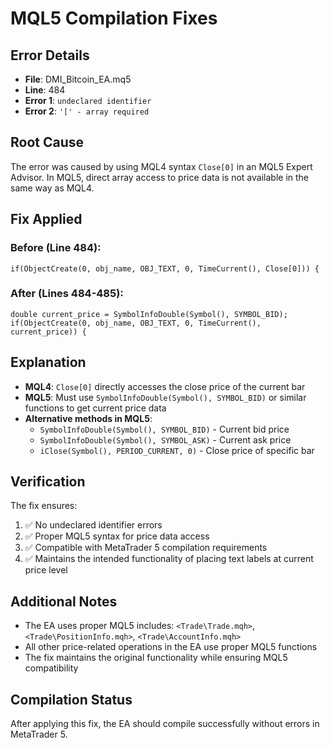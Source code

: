 # MQL5 Compilation Fixes

## Error Details
- **File**: DMI_Bitcoin_EA.mq5
- **Line**: 484
- **Error 1**: `undeclared identifier`
- **Error 2**: `'[' - array required`

## Root Cause
The error was caused by using MQL4 syntax `Close[0]` in an MQL5 Expert Advisor. In MQL5, direct array access to price data is not available in the same way as MQL4.

## Fix Applied

### Before (Line 484):
```mql5
if(ObjectCreate(0, obj_name, OBJ_TEXT, 0, TimeCurrent(), Close[0])) {
```

### After (Lines 484-485):
```mql5
double current_price = SymbolInfoDouble(Symbol(), SYMBOL_BID);
if(ObjectCreate(0, obj_name, OBJ_TEXT, 0, TimeCurrent(), current_price)) {
```

## Explanation
- **MQL4**: `Close[0]` directly accesses the close price of the current bar
- **MQL5**: Must use `SymbolInfoDouble(Symbol(), SYMBOL_BID)` or similar functions to get current price data
- **Alternative methods in MQL5**:
  - `SymbolInfoDouble(Symbol(), SYMBOL_BID)` - Current bid price
  - `SymbolInfoDouble(Symbol(), SYMBOL_ASK)` - Current ask price
  - `iClose(Symbol(), PERIOD_CURRENT, 0)` - Close price of specific bar

## Verification
The fix ensures:
1. ✅ No undeclared identifier errors
2. ✅ Proper MQL5 syntax for price data access
3. ✅ Compatible with MetaTrader 5 compilation requirements
4. ✅ Maintains the intended functionality of placing text labels at current price level

## Additional Notes
- The EA uses proper MQL5 includes: `<Trade\Trade.mqh>`, `<Trade\PositionInfo.mqh>`, `<Trade\AccountInfo.mqh>`
- All other price-related operations in the EA use proper MQL5 functions
- The fix maintains the original functionality while ensuring MQL5 compatibility

## Compilation Status
After applying this fix, the EA should compile successfully without errors in MetaTrader 5.